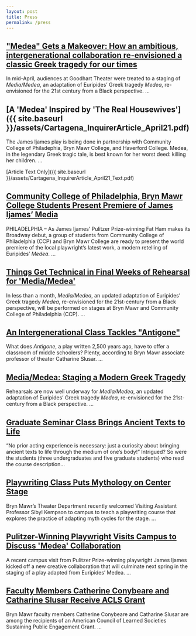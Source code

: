 ```yaml
---
layout: post
title: Press
permalink: /press
---
```


## ["Medea" Gets a Makeover: How an ambitious, intergenerational collaboration re-envisioned a classic Greek tragedy for our times](https://www.brynmawr.edu/bulletin/medea-gets-makeover)
In mid-April, audiences at Goodhart Theater were treated to a staging of *Media/Medea*, an adaptation of Euripides’ Greek tragedy *Medea*, re-envisioned for the 21st century from a Black perspective. ...

## [A 'Medea' Inspired by 'The Real Housewives']({{ site.baseurl }}/assets/Cartagena_InquirerArticle_April21.pdf)
The James Ijames play is being done in partnership with Community College of Philadephia, Bryn Mawr College, and Haverford College. 
Medea, in the legendary Greek tragic tale, is best known for her worst deed: killing her children. ...

[Article Text Only]({{ site.baseurl }}/assets/Cartagena_InquirerArticle_April21_Text.pdf)

## [Community College of Philadelphia, Bryn Mawr College Students Present Premiere of James Ijames’ Media](https://ccp.edu/about-us/news/press-release/community-college-philadelphia-bryn-mawr-college-students-present-premiere-james-ijames%E2%80%99%C2%A0media)
PHILADELPHIA – As James Ijames’ Pulitzer Prize-winning Fat Ham makes its Broadway debut, a group of students from Community College of Philadelphia (CCP) and Bryn Mawr College are ready to present the world premiere of the local playwright’s latest work, a modern retelling of Euripides’ *Medea*. ...

## [Things Get Technical in Final Weeks of Rehearsal for 'Media/Medea'](https://www.brynmawr.edu/news/things-get-technical-final-weeks-rehearsal-mediamedea)
In less than a month, *Media/Medea*, an updated adaptation of Euripides’ Greek tragedy *Medea*, re-envisioned for the 21st-century from a Black perspective, will be performed on stages at Bryn Mawr and Community College of Philadelphia (CCP). ...

## [An Intergenerational Class Tackles "Antigone"](https://www.brynmawr.edu/news/intergenerational-class-tackles-antigone)
What does *Antigone*, a play written 2,500 years ago, have to offer a classroom of middle schoolers? Plenty, according to Bryn Mawr associate professor of theater Catharine Slusar. ...

## [Media/Medea: Staging a Modern Greek Tragedy](https://www.brynmawr.edu/news/mediamedea-staging-modern-greek-tragedy)
Rehearsals are now well underway for *Media/Medea*, an updated adaptation of Euripides’ Greek tragedy *Medea*, re-envisioned for the 21st-century from a Black perspective. ...

## [Graduate Seminar Class Brings Ancient Texts to Life](https://www.brynmawr.edu/news/graduate-seminar-class-brings-ancient-texts-life)
“No prior acting experience is necessary: just a curiosity about bringing ancient texts to life through the medium of one’s body!” Intrigued? So were the students (three undergraduates and five graduate students) who read the course description...

## [Playwriting Class Puts Mythology on Center Stage](https://www.brynmawr.edu/news/playwriting-class-puts-mythology-center-stage)
Bryn Mawr’s Theater Department recently welcomed Visiting Assistant Professor Sibyl Kempson to campus to teach a playwriting course that explores the practice of adapting myth cycles for the stage. ...

## [Pulitzer-Winning Playwright Visits Campus to Discuss 'Medea' Collaboration](https://www.brynmawr.edu/news/pulitzer-winning-playwright-visits-campus-discuss-medea-collaboration)
A recent campus visit from Pulitzer Prize-winning playwright James Ijames kicked off a new creative collaboration that will culminate next spring in the staging of a play adapted from Euripides’ Medea. ...

## [Faculty Members Catherine Conybeare and Catharine Slusar Receive ACLS Grant](https://www.brynmawr.edu/news/faculty-members-catherine-conybeare-catharine-slusar-receive-acls-grant)
Bryn Mawr faculty members Catherine Conybeare and Catharine Slusar are among the recipients of an American Council of Learned Societies Sustaining Public Engagement Grant. ...

